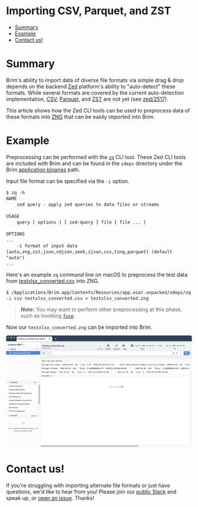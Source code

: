 # Importing CSV, Parquet, and ZST

- [Summary](#summary)
- [Example](#example)
- [Contact us!](#contact-us)

# Summary

Brim's ability to import data of diverse file formats via simple drag & drop
depends on the backend [Zed](https://github.com/brimdata/zed) platform's
ability to "auto-detect" these formats. While several formats are covered by
the current auto-detection implementation,
[CSV](https://tools.ietf.org/html/rfc4180),
[Parquet](https://parquet.apache.org/), and
[ZST](https://github.com/brimdata/zed/blob/main/docs/formats/zst.md) are not
yet (see [zed/2517](https://github.com/brimdata/zed/issues/2517)).

This article shows how the Zed CLI tools can be used to preprocess data of
these formats into [ZNG](https://github.com/brimdata/zed/blob/main/docs/formats/zng.md)
that can be easily imported into Brim.

# Example

Preprocessing can be performed with the [`zq`](https://github.com/brimdata/zed/tree/main/cmd/zq)
CLI tool. These Zed CLI tools are included with Brim and can be found in the
`zdeps` directory under the Brim [application binaries](https://github.com/brimdata/brim/wiki/Filesystem-Paths#application-binaries-v0250)
path.

Input file format can be specified via the `-i` option.

```
$ zq -h
NAME
    zed query - apply zed queries to data files or streams

USAGE
    query [ options ] [ zed-query ] file [ file ... ]

OPTIONS
...
    -i format of input data [auto,zng,zst,json,ndjson,zeek,zjson,csv,tzng,parquet] (default "auto")
...
```

Here's an example `zq` command line on macOS to preprocess the test data
from [testxlsx_converted.csv](https://raw.githubusercontent.com/wireservice/csvkit/master/examples/testxlsx_converted.csv)
into ZNG.

```
$ /Applications/Brim.app/Contents/Resources/app.asar.unpacked/zdeps/zq -i csv testxlsx_converted.csv > testxlsx_converted.zng
```

> **Note:** You may want to perform other preprocessing at this phase, such as
> invoking [`fuse`](https://github.com/brimdata/zed/tree/main/docs/language/operators.md#fuse).

Now our `testxlsx_converted.zng` can be imported into Brim.

![Imported CSV](media/Imported-CSV.png)

# Contact us!

If you're struggling with importing alternate file formats or just have
questions, we'd like to hear from you! Please join our
[public Slack](https://www.brimdata.io/join-slack/)
and speak up, or [open an issue](https://github.com/brimdata/brim/wiki/Troubleshooting#opening-an-issue). Thanks!

